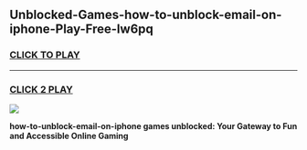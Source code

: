 
## Unblocked-Games-how-to-unblock-email-on-iphone-Play-Free-lw6pq
<h3>
<a href="https://premium76.site?title=how-to-unblock-email-on-iphone&ref=21A">CLICK TO PLAY</a></h3>
<hr>

<h3>
<a href="https://premium76.site?title=how-to-unblock-email-on-iphone&ref=21A">CLICK 2 PLAY</a>
  
</h3>

<a href="https://premium76.site?title=how-to-unblock-email-on-iphone&ref=21A"><img src="https://clearcache.store/games.png"></a>


**how-to-unblock-email-on-iphone games unblocked: Your Gateway to Fun and Accessible Online Gaming**
